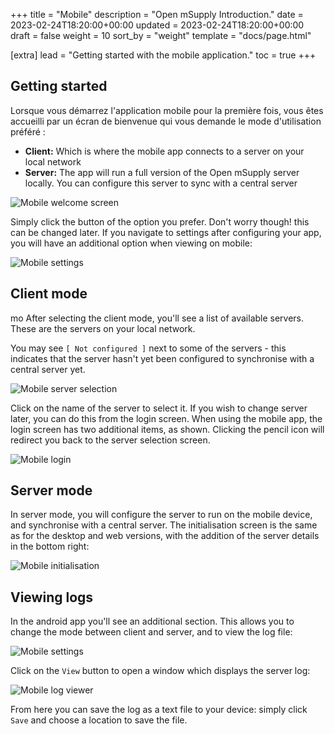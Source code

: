 +++
title = "Mobile"
description = "Open mSupply Introduction."
date = 2023-02-24T18:20:00+00:00
updated = 2023-02-24T18:20:00+00:00
draft = false
weight = 10
sort_by = "weight"
template = "docs/page.html"

[extra]
lead = "Getting started with the mobile application."
toc = true
+++

## Getting started

Lorsque vous démarrez l'application mobile pour la première fois, vous êtes accueilli par un écran de bienvenue qui vous demande le mode d'utilisation préféré :

- **Client:** Which is where the mobile app connects to a server on your local network
- **Server:** The app will run a full version of the Open mSupply server locally. You can configure this server to sync with a central server

![Mobile welcome screen](/docs/introduction/images/mobile_welcome.png)

Simply click the button of the option you prefer. Don't worry though! this can be changed later. If you navigate to settings after configuring your app, you will have an additional option when viewing on mobile:

![Mobile settings](/docs/introduction/images/mobile_settings.png)

## Client mode
mo
After selecting the client mode, you'll see a list of available servers. These are the servers on your local network. 

You may see `[ Not configured ]` next to some of the servers - this indicates that the server hasn't yet been configured to synchronise with a central server yet.

![Mobile server selection](/docs/introduction/images/mobile_server_selection.png)

Click on the name of the server to select it.
If you wish to change server later, you can do this from the login screen. When using the mobile app, the login screen has two additional items, as shown. Clicking the pencil icon will redirect you back to the server selection screen.

![Mobile login](/docs/introduction/images/mobile_login.png)

## Server mode

In server mode, you will configure the server to run on the mobile device, and synchronise with a central server. The initialisation screen is the same as for the desktop and web versions, with the addition of the server details in the bottom right:

![Mobile initialisation](/docs/introduction/images/mobile_initialisation.png)

## Viewing logs

In the android app you'll see an additional section. This allows you to change the mode between client and server, and to view the log file:

![Mobile settings](/docs/introduction/images/mobile_settings.png)

Click on the `View` button to open a window which displays the server log:

![Mobile log viewer](/docs/introduction/images/mobile_view_log.png)

From here you can save the log as a text file to your device: simply click `Save` and choose a location to save the file.